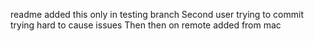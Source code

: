 readme
added this only in testing branch
Second user trying to commit
trying hard to cause issues
Then then on remote
added from mac
